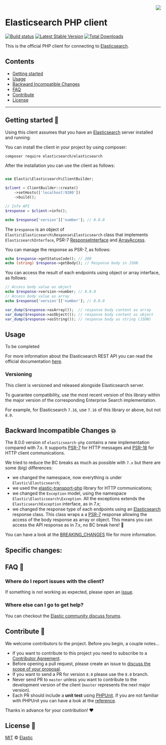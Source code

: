 <img align="right" width="auto" height="auto" src="https://www.elastic.co/static-res/images/elastic-logo-200.png"/>

Elasticsearch PHP client
========================

[![Build status](https://github.com/elastic/elasticsearch-php/workflows/PHP%20test/badge.svg)](https://github.com/elastic/elasticsearch-php/actions) [![Latest Stable Version](https://poser.pugx.org/elasticsearch/elasticsearch/v/stable)](https://packagist.org/packages/elasticsearch/elasticsearch) [![Total Downloads](https://poser.pugx.org/elasticsearch/elasticsearch/downloads)](https://packagist.org/packages/elasticsearch/elasticsearch)

This is the official PHP client for connecting to [Elasticsearch](https://www.elastic.co/elasticsearch/).

## Contents

- [Getting started](#getting-started-)
- [Usage](#usage)
- [Backward Incompatible Changes](#backward-incompatible-changes-)
- [FAQ](#faq-)
- [Contribute](#contribute-)
- [License](#license-)

***

## Getting started 🐣

Using this client assumes that you have an [Elasticsearch](https://www.elastic.co/elasticsearch/) server installed and running.

You can install the client in your project by using composer:

```bash
composer require elasticsearch/elasticsearch
```

After the installation you can use the client as follows:

```php

use Elastic\Elasticsearch\ClientBuilder;

$client = ClientBuilder::create()
    ->setHosts(['localhost:9200'])
    ->build();

// Info API
$response = $client->info();

echo $response['version']['number']; // 8.0.0
```

The `$response` is an object of `Elastic\Elasticsearch\Response\Elasticsearch`
class that implements `ElasticsearchInterface`, PSR-7 [ResponseInterface](https://www.php-fig.org/psr/psr-7/#33-psrhttpmessageresponseinterface)
and [ArrayAccess](https://www.php.net/manual/en/class.arrayaccess.php).

You can manage the response as PSR-7, as follows:

```php
echo $response->getStatusCode(); // 200
echo (string) $response->getBody(); // Response body in JSON
```

You can access the result of each endpoints using object or array interface,
as follows:

```php
// Access body value as object
echo $response->version->number; // 8.0.0
// Access body value as array
echo $response['version']['number']; // 8.0.0

var_dump($response->asArray());  // response body content as array
var_dump($response->asObject()); // response body content as object
var_dump($response->asString()); // response body as string (JSON)
```

## Usage

To be completed


For more information about the Elasticsearch REST API you can read the official documentation
[here](https://www.elastic.co/guide/en/elasticsearch/reference/current/rest-apis.html).

### Versioning

 This client is versioned and released alongside Elasticsearch server.

 To guarantee compatibility, use the most recent version of this library within the major version of the corresponding Enterprise Search implementation.

 For example, for Elasticsearch `7.16`, use `7.16` of this library or above, but not `8.0`.

## Backward Incompatible Changes :boom:

The 8.0.0 version of `elasticsearch-php` contains a new implementation compared with 7.x.
It supports [PSR-7](https://www.php-fig.org/psr/psr-7/) for HTTP messages and [PSR-18](https://www.php-fig.org/psr/psr-18/)
for HTTP client communications. 

We tried to reduce the BC breaks as much as possible with `7.x` but there are some (big) differences:

- we changed the namespace, now everything is under `Elastic\Elasticsearch`;
- we used the [elastic-transport-php](https://github.com/elastic/elastic-transport-php) library for HTTP communications;
- we changed the `Exception` model, using the namespace `Elastic\Elasticsearch\Exception`. All the exceptions extends the
  `ElasticsearchException` interface, as in 7.x;
- we changed the response type of each endpoints using an [Elasticsearch](src/Response/Elasticsearch.php) response class.
  This class wraps a a [PSR-7](https://www.php-fig.org/psr/psr-7/) response allowing the access of the body response
  as array or object. This means you can access the API response as in 7.x, no BC break here! :angel:

You can have a look at the [BREAKING_CHANGES](BREAKING_CHANGES.md) file for more information.

## Specific changes:

## FAQ 🔮

### Where do I report issues with the client?

If something is not working as expected, please open an [issue](https://github.com/elastic/elasticsearh-php/issues/new).

### Where else can I go to get help?

You can checkout the [Elastic community discuss forums](https://discuss.elastic.co/).

## Contribute 🚀

We welcome contributors to the project. Before you begin, a couple notes...

+ If you want to contribute to this project you need to subscribe to a [Contributor Agreement](https://www.elastic.co/contributor-agreement).
+ Before opening a pull request, please create an issue to [discuss the scope of your proposal](https://github.com/elastic/elasticsearch-php/issues).
+ If you want to send a PR for version `8.0` please use the `8.0` branch. 
+ Never send PR to `master` unless you want to contribute to the development version of the client (`master` represents the next major version).
+ Each PR should include a **unit test** using [PHPUnit](https://phpunit.de/). If you are not familiar with PHPUnit you can have a look at the [reference](https://phpunit.readthedocs.io/en/9.5/). 

Thanks in advance for your contribution! :heart:

## License 📗

[MIT](LICENSE) © [Elastic](https://www.elastic.co/)
